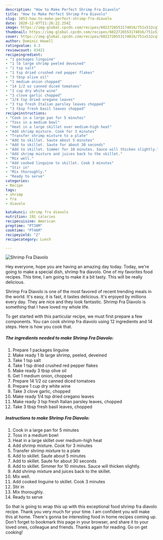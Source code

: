 ```yaml
---
description: "How to Make Perfect Shrimp Fra Diavolo"
title: "How to Make Perfect Shrimp Fra Diavolo"
slug: 1053-how-to-make-perfect-shrimp-fra-diavolo
date: 2020-12-07T21:26:22.254Z
image: https://img-global.cpcdn.com/recipes/6022726553174016/751x532cq70/shrimp-fra-diavolo-recipe-main-photo.jpg
thumbnail: https://img-global.cpcdn.com/recipes/6022726553174016/751x532cq70/shrimp-fra-diavolo-recipe-main-photo.jpg
cover: https://img-global.cpcdn.com/recipes/6022726553174016/751x532cq70/shrimp-fra-diavolo-recipe-main-photo.jpg
author: Dominic Howell
ratingvalue: 4.3
reviewcount: 43421
recipeingredient:
- "1 packages linguine"
- "1 lb large shrimp peeled deveined"
- "1 tsp salt"
- "1 tsp dried crushed red pepper flakes"
- "3 tbsp olive oil"
- "1 medium onion chopped"
- "14 1/2 oz canned diced tomatoes"
- "1 cup dry white wine"
- "3 clove garlic chopped"
- "1/4 tsp dried oregano leaves"
- "3 tsp fresh Italian parsley leaves chopped"
- "3 tbsp fresh basil leaves chopped"
recipeinstructions:
- "Cook in a large pan for 5 minutes"
- "Toss in a medium bowl"
- "Heat in a large skillet over medium-high heat"
- "Add shrimp mixture. Cook for 3 minutes"
- "Transfer shrimp mixture to a plate"
- "Add to skillet. Saute about 5 minutes"
- "Add to skillet. Saute for about 30 seconds"
- "Add to skillet. Simmer for 10 minutes. Sauce will thicken slightly."
- "Add shrimp mixture and juices back to the skillet."
- "Mix well."
- "Add cooked linguine to skillet. Cook 3 minutes"
- "Stir in"
- "Mix thoroughly."
- "Ready to serve"
categories:
- Recipe
tags:
- shrimp
- fra
- diavolo

katakunci: shrimp fra diavolo 
nutrition: 191 calories
recipecuisine: American
preptime: "PT30M"
cooktime: "PT46M"
recipeyield: "2"
recipecategory: Lunch

---
```



![Shrimp Fra Diavolo](https://img-global.cpcdn.com/recipes/6022726553174016/751x532cq70/shrimp-fra-diavolo-recipe-main-photo.jpg)

Hey everyone, hope you are having an amazing day today. Today, we're going to make a special dish, shrimp fra diavolo. One of my favorites food recipes. This time, I am going to make it a bit tasty. This will be really delicious.

Shrimp Fra Diavolo is one of the most favored of recent trending meals in the world. It's easy, it is fast, it tastes delicious. It's enjoyed by millions every day. They are nice and they look fantastic. Shrimp Fra Diavolo is something that I have loved my whole life.




To get started with this particular recipe, we must first prepare a few components. You can cook shrimp fra diavolo using 12 ingredients and 14 steps. Here is how you cook that.

<!--inarticleads1-->

##### The ingredients needed to make Shrimp Fra Diavolo:

1. Prepare 1 packages linguine
1. Make ready 1 lb large shrimp, peeled, deveined
1. Take 1 tsp salt
1. Take 1 tsp dried crushed red pepper flakes
1. Make ready 3 tbsp olive oil
1. Get 1 medium onion, chopped
1. Prepare 14 1/2 oz canned diced tomatoes
1. Prepare 1 cup dry white wine
1. Take 3 clove garlic, chopped
1. Make ready 1/4 tsp dried oregano leaves
1. Make ready 3 tsp fresh Italian parsley leaves, chopped
1. Take 3 tbsp fresh basil leaves, chopped




<!--inarticleads2-->

##### Instructions to make Shrimp Fra Diavolo:

1. Cook in a large pan for 5 minutes
1. Toss in a medium bowl
1. Heat in a large skillet over medium-high heat
1. Add shrimp mixture. Cook for 3 minutes
1. Transfer shrimp mixture to a plate
1. Add to skillet. Saute about 5 minutes
1. Add to skillet. Saute for about 30 seconds
1. Add to skillet. Simmer for 10 minutes. Sauce will thicken slightly.
1. Add shrimp mixture and juices back to the skillet.
1. Mix well.
1. Add cooked linguine to skillet. Cook 3 minutes
1. Stir in
1. Mix thoroughly.
1. Ready to serve




So that is going to wrap this up with this exceptional food shrimp fra diavolo recipe. Thank you very much for your time. I am confident you will make this at home. There's gonna be interesting food in home recipes coming up. Don't forget to bookmark this page in your browser, and share it to your loved ones, colleague and friends. Thanks again for reading. Go on get cooking!
